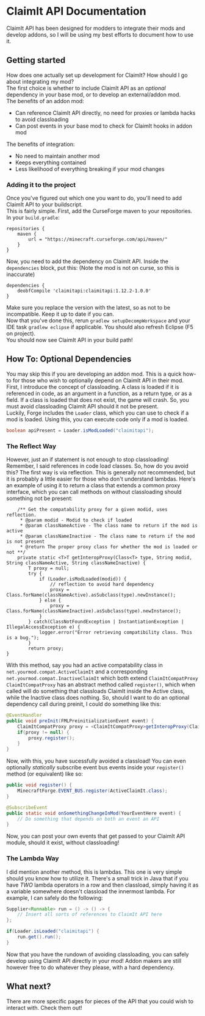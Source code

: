 # ClaimIt API Documentation
ClaimIt API has been designed for modders to integrate their mods and develop addons, so I will be using my best efforts to document how to use it.
<br>

## Getting started

How does one actually set up development for ClaimIt? How should I go about integrating my mod?<br>
The first choice is whether to include ClaimIt API as an *optional* dependency in your base mod, or to develop an external/addon mod.<br>
The benefits of an addon mod:
 - Can reference ClaimIt API directly, no need for proxies or lambda hacks to avoid classloading
 - Can post events in your base mod to check for ClaimIt hooks in addon mod<br>

The benefits of integration:
 - No need to maintain another mod
 - Keeps everything contained
 - Less likelihood of everything breaking if your mod changes

### Adding it to the project

Once you've figured out which one you want to do, you'll need to add ClaimIt API to your buildscript.<br>
This is fairly simple. First, add the CurseForge maven to your repositories.<br>
In your `build.gradle`:

```
repositories {
	maven {
		url = "https://minecraft.curseforge.com/api/maven/"
	}
}
```

Now, you need to add the dependency on ClaimIt API. Inside the `dependencies` block, put this: (Note the mod is not on curse, so this is inaccurate)

```
dependencies {
	deobfCompile 'claimitapi:claimitapi:1.12.2-1.0.0'
}
```

Make sure you replace the version with the latest, so as not to be incompatible. Keep it up to date if you can.<br>
Now that you've done this, rerun `gradlew setupDecompWorkspace` and your IDE task `gradlew eclipse` if applicable. You should also refresh Eclipse (F5 on project).<br>
You should now see ClaimIt API in your build path!

## How To: Optional Dependencies

You may skip this if you are developing an addon mod. This is a quick how-to for those who wish to optionally depend on ClaimIt API in their mod.<br>
First, I introduce the concept of classloading. A class is loaded if it is referenced in code, as an argument in a function, as a return type, or as a field. If a class is loaded that does not exist, the game will crash. So, you must avoid classloading ClaimIt API should it not be present.<br>
Luckily, Forge includes the `Loader` class, which you can use to check if a mod is loaded. Using this, you can execute code only if a mod is loaded.

```java
boolean apiPresent = Loader.isModLoaded("claimitapi");
```

### The Reflect Way

However, just an if statement is not enough to stop classloading! Remember, I said references in code load classes. So, how do you avoid this?
The first way is via reflection. This is generally not recommended, but it is probably a little easier for those who don't understand lambdas.
Here's an example of using it to return a class that extends a common proxy interface, which you can call methods on without classloading should something not be present:

```
    /** Get the compatability proxy for a given modid, uses reflection.
     * @param modid - Modid to check if loaded
     * @param classNameActive - The class name to return if the mod is active
     * @param classNameInactive - The class name to return if the mod is not present
     * @return The proper proxy class for whether the mod is loaded or not **/
    private static <T>T getInteropProxy(Class<T> type, String modid, String classNameActive, String classNameInactive) {
        T proxy = null;
        try {
            if (Loader.isModLoaded(modid)) {
                // reflection to avoid hard dependency
                proxy = Class.forName(classNameActive).asSubclass(type).newInstance();
            } else {
                proxy = Class.forName(classNameInactive).asSubclass(type).newInstance();
            }
        } catch(ClassNotFoundException | InstantiationException | IllegalAccessException e) {
            logger.error("Error retrieving compatibility class. This is a bug.");
        }
        return proxy;
}
```

With this method, say you had an active compatability class in `net.yourmod.compat.ActiveClaimIt` and a corresponding `net.yourmod.compat.InactiveClaimIt` which both extend `ClaimItCompatProxy`<br>
`ClaimItCompatProxy` has an abstract method called `register()`, which when called will do something that classloads ClaimIt inside the Active class, while the Inactive class does nothing.
So, should I want to do an optional dependency call during preinit, I could do something like this:

```java
@EventHandler
public void preInit(FMLPreinitializationEvent event) {
	ClaimItCompatProxy proxy = <ClaimItCompatProxy>getInteropProxy(ClaimItCompatProxy.class, "claimitapi", "net.yourmod.compat.ActiveClaimIt", "net.yourmod.compat.InactiveClaimIt");
	if(proxy != null) {
		proxy.register();
	}
}
```

Now, with this, you have sucessfully avoided a classload! You can even optionally *statically* subscribe event bus events inside your `register()` method (or equivalent) like so:

```java
public void register() {
	MinecraftForge.EVENT_BUS.register(ActiveClaimIt.class);
}

@SubscribeEvent
public static void onSomethingChangeInMod(YourEventHere event) {
	// Do something that depends on both an event an API
}
```

Now, you can post your own events that get passed to your ClaimIt API module, should it exist, without classloading!

### The Lambda Way

I did mention another method, this is lambdas. This one is very simple should you know how to utilize it. There's a small trick in Java that if you have *TWO* lambda operators in a row and then classload, simply having it as a variable somewhere doesn't classload the innermost lambda.
For example, I can safely do the following:

```java
Supplier<Runnable> run = () -> () -> {
	// Insert all sorts of references to ClaimIt API here
};

if(Loader.isLoaded("claimitapi") {
	run.get().run();
}
```

Now that you have the rundown of avoiding classloading, you can safely develop using ClaimIt API directly in your mod! Addon makers are still however free to do whatever they please, with a hard dependency.

## What next?

There are more specific pages for pieces of the API that you could wish to interact with. Check them out!